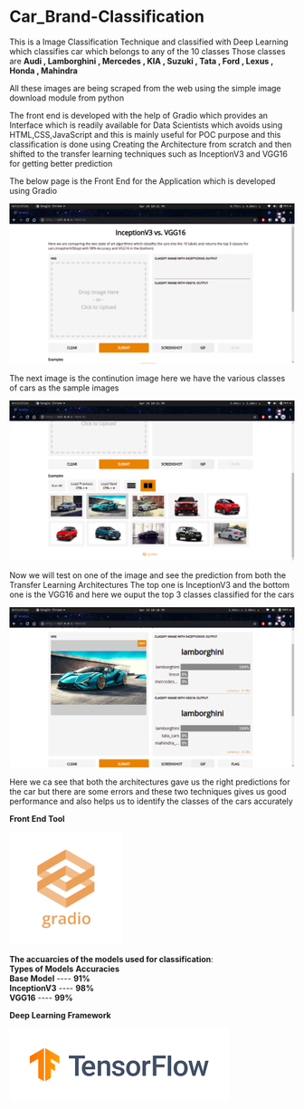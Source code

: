 # Car_Brand-Classification
This is a Image Classification Technique and classified with Deep Learning which classifies car which belongs to any of the 10 classes
Those classes are <b>Audi , Lamborghini , Mercedes , KIA , Suzuki , Tata , Ford , Lexus , Honda , Mahindra</b>

All these images are being scraped from the web using the simple image download module from python

The front end is developed with the help of Gradio which provides an Interface which is readily available for Data Scientists which avoids using HTML,CSS,JavaScript and this is mainly useful for POC purpose and this classification is done using Creating the Architecture from scratch and then shifted to the transfer learning techniques such as InceptionV3 and VGG16 for getting better prediction

The below page is the Front End for the Application which is developed using Gradio

<img src = "fend.png">

The next image is the continution image here we have the various classes of cars as the sample images

<img src = "fe1.png">


Now we will test on one of the image and see the prediction from both the Transfer Learning Architectures
The top one is InceptionV3 and the bottom one is the VGG16 and here we ouput the top 3 classes classified for the cars

<img src="lamb1.png">


Here we ca see that both the architectures gave us the right predictions for the car but there are some errors and these two techniques gives us good performance and also helps us to identify the classes of the cars accurately

<b>Front End Tool</b>

<img src= "gradio.png">

<b>The accuarcies of the models used for classification</b>: <br>
<b>Types of Models</b>   <b>Accuracies</b><br>
<b>Base Model</b> ----  <b>91%</b>  <br>
<b>InceptionV3</b>  ----  <b>98%</b> <br>
<b>VGG16</b>   ----  <b>99%</b>


<b>Deep Learning Framework </b>

<img src="tf.png">
